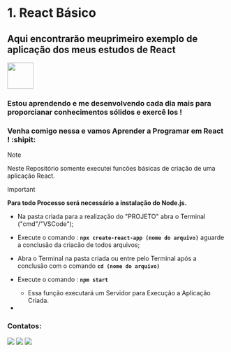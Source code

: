 # 1. React Básico

## Aqui encontrarão meuprimeiro exemplo de aplicação dos meus estudos de React 
<img src="https://cdn.jsdelivr.net/gh/devicons/devicon@latest/icons/react/react-original-wordmark.svg" width="60" height="60"/>

### Estou aprendendo e me desenvolvendo cada dia mais para proporcianar conhecimentos sólidos e exercê los !

### Venha comigo nessa e vamos Aprender a Programar em React ! :shipit:


> [!NOTE]
> Neste Repositório somente executei funcões básicas de criação de uma aplicação React.

> [!IMPORTANT]
> **Para todo Processo será necessário a instalação do Node.js.**


- Na pasta criada para a realização do "PROJETO" abra o Terminal ("cmd"/"VSCode"); 

- Execute o comando : **`npx create-react-app (nome do arquivo)`** aguarde a conclusão da criacão de todos arquivos;

- Abra o Terminal na pasta criada ou entre pelo Terminal após a conclusão com o comando **`cd (nome do arquivo)`** 

- Execute o comando : **`npm start`**
    - Essa função executará um Servidor para Execução a Aplicação Criada.

- 

### Contatos:

<div>
<a href="https://www.instagram.com/arthur.hfreitas/" target="_blank"><img src="https://img.shields.io/badge/-Instagram-%23E4405F?style=for-the-badge&logo=instagram&logoColor=white" target="_blank"></a>
<a href = "mailto:arthurh2018@gmail.com"><img src="https://img.shields.io/badge/Gmail-D14836?style=for-the-badge&logo=gmail&logoColor=white" target="_blank"></a>
<a href="https://www.linkedin.com/in/arthur-freitas-a6866a200/" target="_blank"><img src="https://img.shields.io/badge/-LinkedIn-%230077B5?style=for-the-badge&logo=linkedin&logoColor=white" target="_blank"></a>   
</div>
